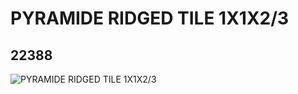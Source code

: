 # PYRAMIDE RIDGED TILE 1X1X2/3
## 22388
![PYRAMIDE RIDGED TILE 1X1X2/3](https://lc-www-live-s.legocdn.com/media/bricks/5/2/6127035.jpg)